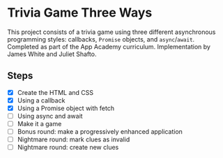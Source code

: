 # Trivia Game Three Ways
This project consists of a trivia game using three different asynchronous programming styles: callbacks, `Promise` objects, and `async`/`await`. Completed as part of the App Academy curriculum. Implementation by James White and Juliet Shafto.

## Steps
- [x] Create the HTML and CSS
- [x] Using a callback
- [x] Using a Promise object with fetch
- [ ] Using async and await
- [ ] Make it a game
- [ ] Bonus round: make a progressively enhanced application
- [ ] Nightmare round: mark clues as invalid
- [ ] Nightmare round: create new clues
